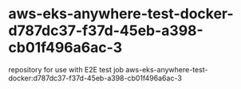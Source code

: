# aws-eks-anywhere-test-docker-d787dc37-f37d-45eb-a398-cb01f496a6ac-3
repository for use with E2E test job aws-eks-anywhere-test-docker:d787dc37-f37d-45eb-a398-cb01f496a6ac-3
